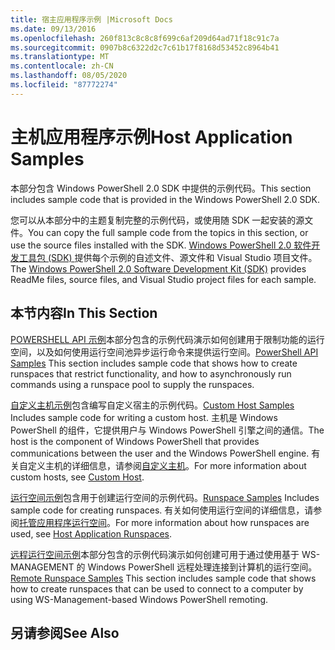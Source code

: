 ```yaml
---
title: 宿主应用程序示例 |Microsoft Docs
ms.date: 09/13/2016
ms.openlocfilehash: 260f813c8c8c8f699c6af209d64ad71f18c91c7a
ms.sourcegitcommit: 0907b8c6322d2c7c61b17f8168d53452c8964b41
ms.translationtype: MT
ms.contentlocale: zh-CN
ms.lasthandoff: 08/05/2020
ms.locfileid: "87772274"
---
```

# <a name="host-application-samples"></a><span data-ttu-id="b607b-102">主机应用程序示例</span><span class="sxs-lookup"><span data-stu-id="b607b-102">Host Application Samples</span></span>

<span data-ttu-id="b607b-103">本部分包含 Windows PowerShell 2.0 SDK 中提供的示例代码。</span><span class="sxs-lookup"><span data-stu-id="b607b-103">This section includes sample code that is provided in the Windows PowerShell 2.0 SDK.</span></span>

 <span data-ttu-id="b607b-104">您可以从本部分中的主题复制完整的示例代码，或使用随 SDK 一起安装的源文件。</span><span class="sxs-lookup"><span data-stu-id="b607b-104">You can copy the full sample code from the topics in this section, or use the source files installed with the SDK.</span></span> <span data-ttu-id="b607b-105">[Windows PowerShell 2.0 软件开发工具包 (SDK) ](https://www.microsoft.com/download/details.aspx?id=2560)提供每个示例的自述文件、源文件和 Visual Studio 项目文件。</span><span class="sxs-lookup"><span data-stu-id="b607b-105">The [Windows PowerShell 2.0 Software Development Kit (SDK)](https://www.microsoft.com/download/details.aspx?id=2560) provides ReadMe files, source files, and Visual Studio project files for each sample.</span></span>

## <a name="in-this-section"></a><span data-ttu-id="b607b-106">本节内容</span><span class="sxs-lookup"><span data-stu-id="b607b-106">In This Section</span></span>

 <span data-ttu-id="b607b-107">[POWERSHELL API 示例](./windows-powershell-api-samples.md)本部分包含的示例代码演示如何创建用于限制功能的运行空间，以及如何使用运行空间池异步运行命令来提供运行空间。</span><span class="sxs-lookup"><span data-stu-id="b607b-107">[PowerShell API Samples](./windows-powershell-api-samples.md) This section includes sample code that shows how to create runspaces that restrict functionality, and how to asynchronously run commands using a runspace pool to supply the runspaces.</span></span>

 <span data-ttu-id="b607b-108">[自定义主机示例](./custom-host-samples.md)包含编写自定义宿主的示例代码。</span><span class="sxs-lookup"><span data-stu-id="b607b-108">[Custom Host Samples](./custom-host-samples.md) Includes sample code for writing a custom host.</span></span> <span data-ttu-id="b607b-109">主机是 Windows PowerShell 的组件，它提供用户与 Windows PowerShell 引擎之间的通信。</span><span class="sxs-lookup"><span data-stu-id="b607b-109">The host is the component of Windows PowerShell that provides communications between the user and the Windows PowerShell engine.</span></span> <span data-ttu-id="b607b-110">有关自定义主机的详细信息，请参阅[自定义主机](./writing-a-windows-powershell-host-application.md)。</span><span class="sxs-lookup"><span data-stu-id="b607b-110">For more information about custom hosts, see [Custom Host](./writing-a-windows-powershell-host-application.md).</span></span>

 <span data-ttu-id="b607b-111">[运行空间示例](./runspace-samples.md)包含用于创建运行空间的示例代码。</span><span class="sxs-lookup"><span data-stu-id="b607b-111">[Runspace Samples](./runspace-samples.md) Includes sample code for creating runspaces.</span></span> <span data-ttu-id="b607b-112">有关如何使用运行空间的详细信息，请参阅[托管应用程序运行空间](creating-runspaces.md)。</span><span class="sxs-lookup"><span data-stu-id="b607b-112">For more information about how runspaces are used, see [Host Application Runspaces](creating-runspaces.md).</span></span>

 <span data-ttu-id="b607b-113">[远程运行空间示例](./remote-runspace-samples.md)本部分包含的示例代码演示如何创建可用于通过使用基于 WS-MANAGEMENT 的 Windows PowerShell 远程处理连接到计算机的运行空间。</span><span class="sxs-lookup"><span data-stu-id="b607b-113">[Remote Runspace Samples](./remote-runspace-samples.md) This section includes sample code that shows how to create runspaces that can be used to connect to a computer by using WS-Management-based Windows PowerShell remoting.</span></span>

## <a name="see-also"></a><span data-ttu-id="b607b-114">另请参阅</span><span class="sxs-lookup"><span data-stu-id="b607b-114">See Also</span></span>
